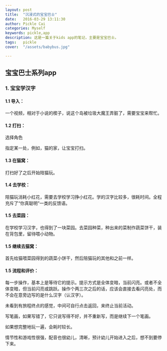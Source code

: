 ```yaml
---
layout: post  
title:  "沉浸式的宝宝巴士"  
date:   2016-03-29 13:11:30  
author: Pickle Cai  
categories: Myself  
keywords: pickle,app 
description: 这是一篇关于kids app的笔记，主要是宝宝巴士。  
tags:	pickle   
cover:  "/assets/babybus.jpg"  

---  
```

## 宝宝巴士系列app  

### 1. 宝宝学汉字  

#### 1.1 导入：  

一个视频，相对于小说的楔子，说这个岛被垃圾大魔王弄脏了，需要宝宝来帮忙。  

#### 1.2 打扫：  

选择角色  

指定某一处，例如，猫的家，让宝宝打扫。  

#### 1.3 在猫窝：  

打扫好了之后开始陪猫玩。  

#### 1.4 去学校：  

陪猫玩消耗小红花，需要去学校学习挣小红花。学的汉字比较多，很耗时间。全程充斥了“你真聪明”一类的反馈语。  

#### 1.5 去菜园：  

在学校学习汉字，也得到了一块菜园。去菜园种菜，种出来的菜制作蔬菜饼干，装在背包里，留待喂小动物。  

#### 1.5 继续去猫窝：  

首先给猫喂菜园得到的蔬菜小饼干，然后陪猫玩的其他和之前一样。  

#### 1.5 流程和评价：

每一步操作，基本上是等待它的提示。提示方式是全体变暗，当前闪亮。或者不全体变暗，但当前闪亮或跳跃。操作个两三次之后的话，应该会直接去看闪亮处，而不会在意旁边写的是什么汉字（认汉字）。

未看到有旅程终点的感觉，中间可自行点击返回，来终止当前活动。  

写笔画，如果写错了，它只说写得不好，并不重新写，而是继续下一个笔画。  

如果想完整地玩一遍，会耗时较长。  

情节性和游戏性很强，配音也很幼儿，清晰，预计幼儿开始进入之后，想不到要停下来。  

